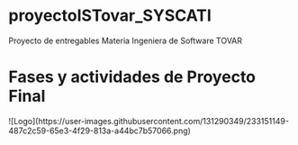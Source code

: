 # proyectoISTovar_SYSCATI
Proyecto de entregables Materia Ingeniera de Software TOVAR 
<h1>Fases y actividades de Proyecto Final</h1>
![Logo](https://user-images.githubusercontent.com/131290349/233151149-487c2c59-65e3-4f29-813a-a44bc7b57066.png)
